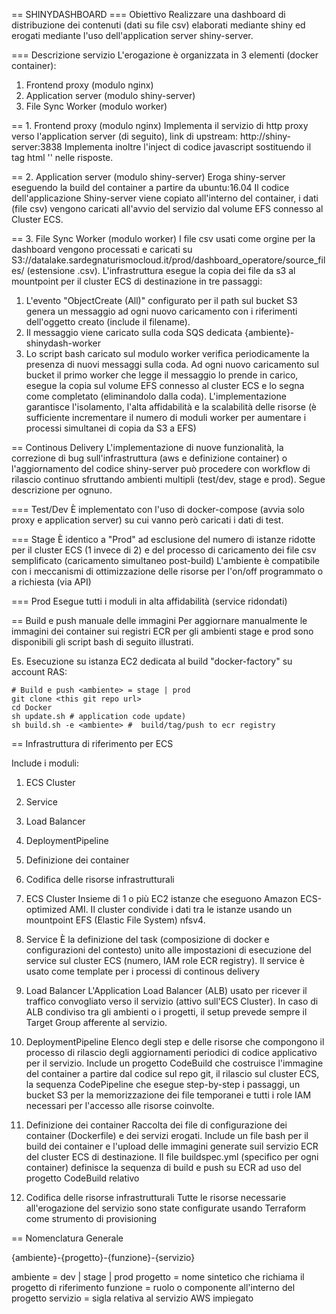 == SHINYDASHBOARD
=== Obiettivo
Realizzare una dashboard di distribuzione dei contenuti (dati su file csv) elaborati mediante shiny ed erogati   mediante l'uso dell'application server shiny-server.

=== Descrizione servizio
L'erogazione è organizzata in 3 elementi (docker container):
1. Frontend proxy (modulo nginx)   
2. Application server (modulo shiny-server)
3. File Sync Worker (modulo worker)

== 1. Frontend proxy (modulo nginx)
Implementa il servizio di http proxy verso l'application server (di seguito), link di upstream: http://shiny-server:3838
Implementa inoltre l'inject di codice javascript sostituendo il tag html '</head>' nelle risposte.

== 2. Application server (modulo shiny-server)
Eroga shiny-server eseguendo la build del container a partire da ubuntu:16.04 
Il codice dell'applicazione Shiny-server viene copiato all'interno del container, i dati (file csv) vengono caricati all'avvio del servizio dal volume EFS connesso al Cluster ECS.

== 3. File Sync Worker (modulo worker)
I file csv usati come orgine per la dashboard vengono processati e caricati su S3://datalake.sardegnaturismocloud.it/prod/dashboard_operatore/source_files/ (estensione .csv).
L'infrastruttura esegue la copia dei file da s3 al mountpoint per il cluster ECS di destinazione in tre passaggi:
1. L'evento "ObjectCreate (All)" configurato per il path sul bucket S3 genera un messaggio ad ogni nuovo caricamento con i riferimenti dell'oggetto creato (include il filename). 
2. Il messaggio viene caricato sulla coda SQS dedicata {ambiente}-shinydash-worker
3. Lo script bash caricato sul modulo worker verifica periodicamente la presenza di nuovi messaggi sulla coda. Ad ogni nuovo caricamento sul bucket il primo worker che legge il messaggio lo prende in carico, esegue la copia sul volume EFS connesso al cluster ECS e lo segna come completato (eliminandolo dalla coda).
L'implementazione garantisce l'isolamento, l'alta affidabilità e la scalabilità delle risorse (è sufficiente incrementare il numero di moduli worker per aumentare i processi simultanei di copia da S3 a EFS)  

== Continous Delivery
L'implementazione di nuove funzionalità, la correzione di bug sull'infrastruttura (aws e definizione container) o l'aggiornamento del codice shiny-server può procedere con workflow di rilascio continuo sfruttando ambienti multipli (test/dev, stage e prod).
Segue descrizione per ognuno.

=== Test/Dev 
È implementato con l'uso di docker-compose (avvia solo proxy e application server) su cui vanno però caricati i dati di test.

=== Stage
È identico a "Prod" ad esclusione del numero di istanze ridotte per il cluster ECS (1 invece di 2) e del processo di caricamento dei file csv semplificato (caricamento simultaneo post-build)
L'ambiente è compatibile con i meccanismi di ottimizzazione delle risorse per l'on/off programmato o a richiesta (via API)

=== Prod
Esegue tutti i moduli in alta affidabilità (service ridondati)


== Build e push manuale delle immagini
Per aggiornare manualmente le immagini dei container sui registri ECR per gli ambienti stage e prod sono disponibili gli script bash di seguito illustrati. 

Es. Esecuzione su istanza EC2 dedicata al build "docker-factory" su account RAS: 
```
# Build e push <ambiente> = stage | prod 
git clone <this git repo url>
cd Docker
sh update.sh # application code update)
sh build.sh -e <ambiente> #  build/tag/push to ecr registry
```



== Infrastruttura di riferimento per ECS


Include i moduli:
1. ECS Cluster
2. Service
3. Load Balancer 
4. DeploymentPipeline
5. Definizione dei container
6. Codifica delle risorse infrastrutturali

1. ECS Cluster
Insieme di 1 o più EC2 istanze che eseguono Amazon ECS-optimized AMI. Il cluster condivide i dati tra le istanze usando un mountpoint EFS (Elastic File System)  nfsv4.

2. Service
È la definizione del task (composizione di docker e configurazioni del contesto) unito alle impostazioni di esecuzione del service sul cluster ECS (numero, IAM role ECR registry). Il service è usato come template per i processi di continous delivery

3. Load Balancer
L'Application Load Balancer (ALB) usato per ricever il traffico convogliato verso il servizio (attivo sull'ECS Cluster). In caso di ALB condiviso tra gli ambienti o i progetti, il setup prevede sempre il Target Group afferente al servizio.

4. DeploymentPipeline
Elenco degli step e delle risorse che compongono il processo di rilascio degli aggiornamenti periodici di codice applicativo per il servizio.
Include un progetto CodeBuild che costruisce l'immagine del container a partire dal codice sul repo git, il rilascio sul cluster ECS, la sequenza CodePipeline che esegue step-by-step i passaggi, un bucket S3 per la memorizzazione dei file temporanei e tutti i role IAM necessari per l'accesso alle risorse coinvolte.

5. Definizione dei container
Raccolta dei file di configurazione dei container (Dockerfile) e dei servizi erogati. Include un file bash per il build dei container e l'upload delle immagini generate suil servizio ECR del cluster ECS di destinazione.
Il file buildspec.yml (specifico per ogni container) definisce la sequenza di build e push su ECR ad uso del progetto CodeBuild relativo

6. Codifica delle risorse infrastrutturali
Tutte le risorse necessarie all'erogazione del servizio sono state configurate usando Terraform come strumento di provisioning


== Nomenclatura Generale

{ambiente}-{progetto}-{funzione}-{servizio}

ambiente = dev | stage | prod
progetto = nome sintetico che richiama il progetto di riferimento
funzione = ruolo o componente all'interno del progetto
servizio = sigla relativa al servizio AWS impiegato

